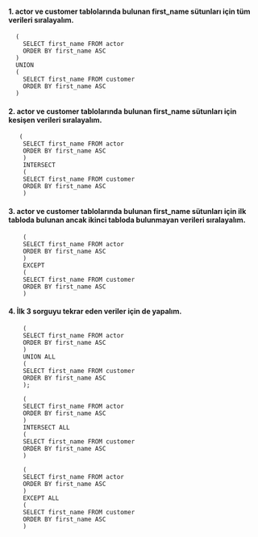 #### 1. actor ve customer tablolarında bulunan first_name sütunları için tüm verileri sıralayalım.

```
  (
    SELECT first_name FROM actor
    ORDER BY first_name ASC 
  ) 
  UNION
  (
    SELECT first_name FROM customer
    ORDER BY first_name ASC 
  )
```

#### 2. actor ve customer tablolarında bulunan first_name sütunları için kesişen verileri sıralayalım.

```
   (
    SELECT first_name FROM actor
    ORDER BY first_name ASC 
    ) 
    INTERSECT
    (
    SELECT first_name FROM customer
    ORDER BY first_name ASC 
    )
```

#### 3. actor ve customer tablolarında bulunan first_name sütunları için ilk tabloda bulunan ancak ikinci tabloda bulunmayan verileri sıralayalım.

```
    (
    SELECT first_name FROM actor
    ORDER BY first_name ASC 
    ) 
    EXCEPT
    (
    SELECT first_name FROM customer
    ORDER BY first_name ASC 
    )
```

#### 4. İlk 3 sorguyu tekrar eden veriler için de yapalım.

```
    (
    SELECT first_name FROM actor
    ORDER BY first_name ASC 
    ) 
    UNION ALL
    (
    SELECT first_name FROM customer
    ORDER BY first_name ASC 
    );
    
    (
    SELECT first_name FROM actor
    ORDER BY first_name ASC 
    ) 
    INTERSECT ALL
    (
    SELECT first_name FROM customer
    ORDER BY first_name ASC 
    )
    
    (
    SELECT first_name FROM actor
    ORDER BY first_name ASC 
    ) 
    EXCEPT ALL
    (
    SELECT first_name FROM customer
    ORDER BY first_name ASC 
    )
```
